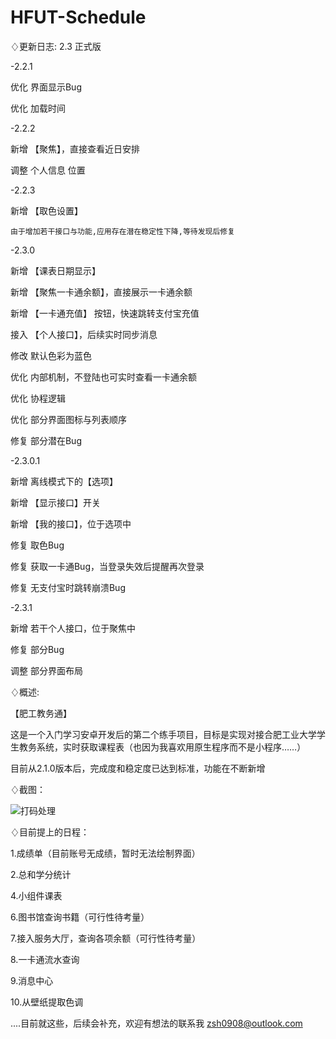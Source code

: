 # HFUT-Schedule

♢更新日志: 2.3 正式版

-2.2.1

优化  界面显示Bug

优化  加载时间

-2.2.2

新增  【聚焦】，直接查看近日安排

调整  个人信息  位置

-2.2.3

新增  【取色设置】

    由于增加若干接口与功能,应用存在潜在稳定性下降,等待发现后修复

-2.3.0

新增  【课表日期显示】

新增  【聚焦一卡通余额】，直接展示一卡通余额

新增  【一卡通充值】 按钮，快速跳转支付宝充值

接入  【个人接口】，后续实时同步消息

修改    默认色彩为蓝色

优化    内部机制，不登陆也可实时查看一卡通余额

优化    协程逻辑

优化    部分界面图标与列表顺序

修复    部分潜在Bug

-2.3.0.1

新增    离线模式下的【选项】

新增   【显示接口】开关

新增   【我的接口】，位于选项中

修复    取色Bug

修复    获取一卡通Bug，当登录失效后提醒再次登录

修复    无支付宝时跳转崩溃Bug

-2.3.1

新增    若干个人接口，位于聚焦中

修复    部分Bug

调整    部分界面布局

♢概述:

【肥工教务通】

这是一个入门学习安卓开发后的第二个练手项目，目标是实现对接合肥工业大学学生教务系统，实时获取课程表（也因为我喜欢用原生程序而不是小程序……）

目前从2.1.0版本后，完成度和稳定度已达到标准，功能在不断新增

♢截图：

![打码处理](https://github.com/Chiu-xaH/HFUT-Schedule/assets/116127902/6194f6bc-e4a8-4300-b983-6c99d0456aca)

♢目前提上的日程：

1.成绩单（目前账号无成绩，暂时无法绘制界面）

2.总和学分统计

4.小组件课表

6.图书馆查询书籍（可行性待考量）

7.接入服务大厅，查询各项余额（可行性待考量）

8.一卡通流水查询

9.消息中心

10.从壁纸提取色调


....目前就这些，后续会补充，欢迎有想法的联系我 zsh0908@outlook.com


